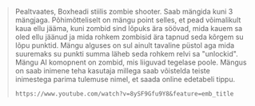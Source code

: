 <blockquote>
    Pealtvaates, Boxheadi stiilis zombie shooter.
    Saab mängida kuni 3 mängjaga.
    Põhimõtteliselt on mängu point selles, et pead võimalikult kaua ellu jääma, kuni zombid sind lõpuks ära söövad, mida kauem sa oled ellu jäänud ja mida rohkem zombisid ära tapnud seda kõrgem su lõpu punktid.
    Mängu alguses on sul ainult tavaline püstol aga mida suuremaks su punkti summa läheb seda rohkem relvi sa "unlockid".
    Mängu AI komopnent on zombid, mis liiguvad tegelase poole.
    Mängus on saab inimene teha kasutaja millega saab võistelda teiste inimestega parima tulemuse nimel, et saada online edetabeli tippu. 

    https://www.youtube.com/watch?v=8ySF9Gfu9Y8&feature=emb_title
<blockquote>
